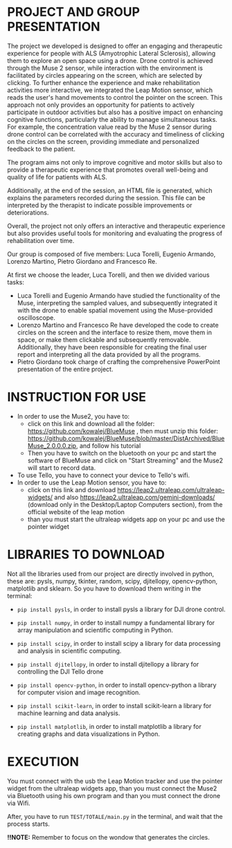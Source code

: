# PROJECT AND GROUP PRESENTATION

The project we developed is designed to offer an engaging and therapeutic experience for people with ALS (Amyotrophic Lateral Sclerosis), allowing them to explore an open space using a drone. Drone control is achieved through the Muse 2 sensor, while interaction with the environment is facilitated by circles appearing on the screen, which are selected by clicking. To further enhance the experience and make rehabilitation activities more interactive, we integrated the Leap Motion sensor, which reads the user's hand movements to control the pointer on the screen.
This approach not only provides an opportunity for patients to actively participate in outdoor activities but also has a positive impact on enhancing cognitive functions, particularly the ability to manage simultaneous tasks. For example, the concentration value read by the Muse 2 sensor during drone control can be correlated with the accuracy and timeliness of clicking on the circles on the screen, providing immediate and personalized feedback to the patient.

The program aims not only to improve cognitive and motor skills but also to provide a therapeutic experience that promotes overall well-being and quality of life for patients with ALS.

Additionally, at the end of the session, an HTML file is generated, which explains the parameters recorded during the session. This file can be interpreted by the therapist to indicate possible improvements or deteriorations.

Overall, the project not only offers an interactive and therapeutic experience but also provides useful tools for monitoring and evaluating the progress of rehabilitation over time.

Our group is composed of five members: Luca Torelli, Eugenio Armando, Lorenzo Martino, Pietro Giordano and Francesco Re. 

At first we choose the leader, Luca Torelli, and then we divided various tasks:
* Luca Torelli and Eugenio Armando have studied the functionality of the Muse, interpreting the sampled values, and subsequently integrated it with the drone to enable spatial movement using the Muse-provided oscilloscope.
* Lorenzo Martino and Francesco Re have developed the code to create circles on the screen and the interface to resize them, move them in space, or make them clickable and subsequently removable. Additionally, they have been responsible for creating the final user report and interpreting all the data provided by all the programs.
* Pietro Giordano took charge of crafting the comprehensive PowerPoint presentation of the entire project.

# INSTRUCTION FOR USE
* In order to use the Muse2, you have to:
  * click on this link and download all the folder: https://github.com/kowalej/BlueMuse , then must unzip this folder: https://github.com/kowalej/BlueMuse/blob/master/DistArchived/BlueMuse_2.0.0.0.zip, and follow his tutorial
  * Then you have to switch on the bluetooth on your pc and start the software of BlueMuse and click on "Start Streaming" and the Muse2 will start to record data.
* To use Tello, you have to connect your device to Tello's wifi.
* In order to use the Leap Motion sensor, you have to:
  * click on this link and download https://leap2.ultraleap.com/ultraleap-widgets/ and also https://leap2.ultraleap.com/gemini-downloads/ (download only in the Desktop/Laptop Computers section), from the official website of the leap motion
  * than you must start the ultraleap widgets app on your pc and use the pointer widget

# LIBRARIES TO DOWNLOAD

Not all the libraries used from our project are directly involved in python, these are:  pysls, numpy, tkinter, random, scipy, djitellopy, opencv-python, matplotlib and sklearn.
So you have to download them writing in the terminal:
* `pip install pysls`, in order to install pysls a library for DJI drone control.
  
* `pip install numpy`, in order to install numpy a fundamental library for array manipulation and scientific computing in Python.
  
* `pip install scipy`, in order to install scipy a library for data processing and analysis in scientific computing.
  
* `pip install djitellopy`, in order to install djitellopy a library for controlling the DJI Tello drone
  
* `pip install opencv-python`, in order to install opencv-python a library for computer vision and image recognition.
  
* `pip install scikit-learn`, in order to install scikit-learn a library for machine learning and data analysis.
  
* `pip install matplotlib`, in order to install matplotlib a library for creating graphs and data visualizations in Python.

# EXECUTION

You must connect with the usb the Leap Motion tracker and use the pointer widget from the ultraleap widgets app, than you must connect the Muse2 via Bluetooth using his own program and than you must connect the drone via Wifi.

After, you have to run `TEST/TOTALE/main.py` in the terminal, and wait that the process starts. 

**!!NOTE:** Remember to focus on the wondow that generates the circles.
